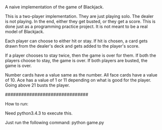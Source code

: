 A naive implementation of the game of Blackjack.

This is a two-player implementation. They are just playing solo. The dealer is 
not playing. In the end, either they get busted, or they get a score.
This is done just as a programming practice project. It is not meant to be a 
real model of Blackjack.

Each player can choose to either hit or stay. If hit is chosen, a card gets 
drawn from the dealer's deck and gets added to the player's score.

If a player chooses to stay twice, then the game is over for them.
If both the players choose to stay, the game is over.
If both players are busted, the game is over.

Number cards have a value same as the number.
All face cards have a value of 10.
Ace has a value of 1 or 11 depending on what is good for the player.
Going above 21 busts the player.

###############################

How to run:

Need python3.4.3 to execute this.

Just run the following command:
python game.py
